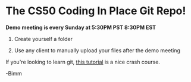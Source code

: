 # The CS50 Coding In Place Git Repo!

**Demo meeting is every Sunday at 5:30PM PST 8:30PM EST** 

1. Create yourself a folder

2. Use any client to manually upload your files after the demo meeting

If you're looking to learn git, [this tutorial](https://www.udemy.com/course/git-and-github-crash-course-creating-a-repository-from-scratch/) is a nice crash course.

-Bimm
